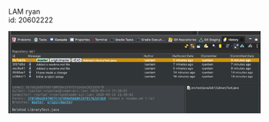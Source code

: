 LAM ryan<br>
id: 20602222

![image](https://github.com/ryanlamm/comp3111-lab1/blob/master/screenshot_needtoupload.png)
